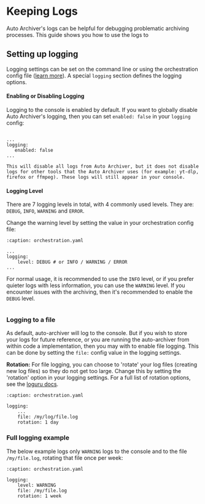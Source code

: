 # Keeping Logs

Auto Archiver's logs can be helpful for debugging problematic archiving processes. This guide shows you how to use the logs to 

## Setting up logging

Logging settings can be set on the command line or using the orchestration config file ([learn more](../installation/configuration)). A special `logging` section defines the logging options.

#### Enabling or Disabling Logging

Logging to the console is enabled by default. If you want to globally disable Auto Archiver's logging, then you can set `enabled: false` in your `logging` config:

```{code} yaml

...
logging:
   enabled: false
...
```

```{note}
This will disable all logs from Auto Archiver, but it does not disable logs for other tools that the Auto Archiver uses (for example: yt-dlp, firefox or ffmpeg). These logs will still appear in your console.
```

#### Logging Level

There are 7 logging levels in total, with 4 commonly used levels. They are: `DEBUG`, `INFO`, `WARNING` and `ERROR`.

Change the warning level by setting the value in your orchestration config file:

```{code} yaml
:caption: orchestration.yaml

...
logging:
    level: DEBUG # or INFO / WARNING / ERROR
...
```

For normal usage, it is recommended to use the `INFO` level, or if you prefer quieter logs with less information, you can use the `WARNING` level. If you encounter issues with the archiving, then it's recommended to enable the `DEBUG` level.

```{note} To learn about all logging levels, see the [loguru documentation](https://loguru.readthedocs.io/en/stable/api/logger.html)
```

### Logging to a file

As default, auto-archiver will log to the console. But if you wish to store your logs for future reference, or you are running the auto-archiver from within code a implementation, then you may with to enable file logging. This can be done by setting the `file:` config value in the logging settings.

**Rotation:** For file logging, you can choose to 'rotate' your log files (creating new log files) so they do not get too large. Change this by setting the 'rotation' option in your logging settings. For a full list of rotation options, see the [loguru docs](https://loguru.readthedocs.io/en/stable/overview.html#easier-file-logging-with-rotation-retention-compression).

```{code} yaml
:caption: orchestration.yaml

logging:
    ...
    file: /my/log/file.log
    rotation: 1 day
```

### Full logging example

The below example logs only `WARNING` logs to the console and to the file `/my/file.log`, rotating that file once per week:

```{code} yaml
:caption: orchestration.yaml

logging:
    level: WARNING
    file: /my/file.log
    rotation: 1 week
```